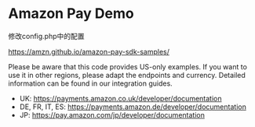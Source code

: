 # Amazon Pay Demo
修改config.php中的配置

https://amzn.github.io/amazon-pay-sdk-samples/

Please be aware that this code provides US-only examples. If you want to use it in other regions, please adapt the endpoints and currency. Detailed information can be found in our integration guides. 
* UK: https://payments.amazon.co.uk/developer/documentation 
* DE, FR, IT, ES: https://payments.amazon.de/developer/documentation
* JP: https://pay.amazon.com/jp/developer/documentation

